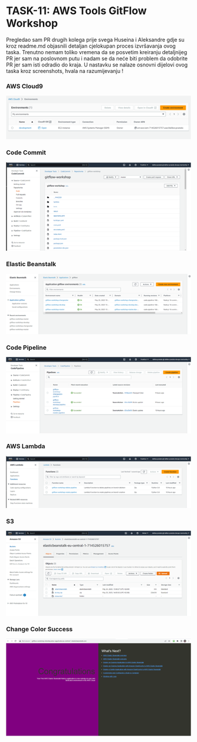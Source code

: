 
# TASK-11: AWS Tools GitFlow Workshop

Pregledao sam PR drugih kolega prije svega Huseina i Aleksandre gdje su kroz readme.md objasnili detaljan cjelokupan proces izvršavanja ovog taska. 
Trenutno nemam toliko vremena da se posvetim kreiranju detaljnijeg PR jer sam na poslovnom putu i nadam se da neće biti problem da odobrite PR jer sam isti odradio do kraja. U nastavku se nalaze osnovni dijelovi ovog taska kroz screenshots, hvala na razumijevanju !

### AWS Cloud9

![c9](screenshots/Cloud9.png)


### Code Commit 

![c9](screenshots/CodeCommit.png)

### Elastic Beanstalk

![c9](screenshots/ElasticBeanstalk.png)

### Code Pipeline

![c9](screenshots/pipelines.png)

### AWS Lambda

![c9](screenshots/lambda.png)

### S3 

![c9](screenshots/S3.png)

### Change Color Success

![c9](screenshots/ChangeCollor.png)
